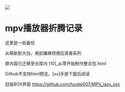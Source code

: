 ![](https://github.com/hooke007/MPV_lazy/blob/master/%E7%95%8C%E9%9D%A2%E5%AF%B9%E6%AF%94.jpg)

# mpv播放器折腾记录

这里是一些备份

从萌新到大白，用前嫌麻烦用后真香系列

原内容已迁移至仓库内 [10]_从零开始制作整合包.html

Github不支持html预览，[xx]手册下载后阅读

旧版BOX界面 https://github.com/hooke007/MPV_lazy_osc
